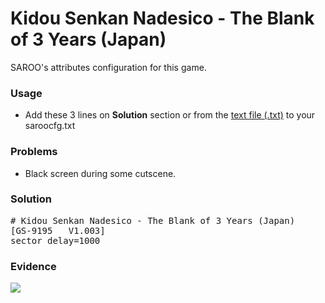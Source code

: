 # Kidou Senkan Nadesico - The Blank of 3 Years (Japan)

SAROO's attributes configuration for this game.

### Usage

- Add these 3 lines on **Solution** section or from the [text file (.txt)](./config.txt) to your saroocfg.txt

### Problems

- Black screen during some cutscene.

### Solution

<pre># Kidou Senkan Nadesico - The Blank of 3 Years (Japan)
[GS-9195   V1.003]
sector_delay=1000</pre>

### Evidence

[![](https://img.youtube.com/vi/iSPOsJHhZek/0.jpg)](https://youtu.be/iSPOsJHhZek)
